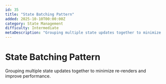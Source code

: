 ```yaml
---
id: 35
title: "State Batching Pattern"
added: 2025-10-10T00:00:00Z
category: State Management
difficulty: Intermediate
metaDescription: "Grouping multiple state updates together to minimize re-renders and improve performance."
---
```


# State Batching Pattern

Grouping multiple state updates together to minimize re-renders and improve performance.
